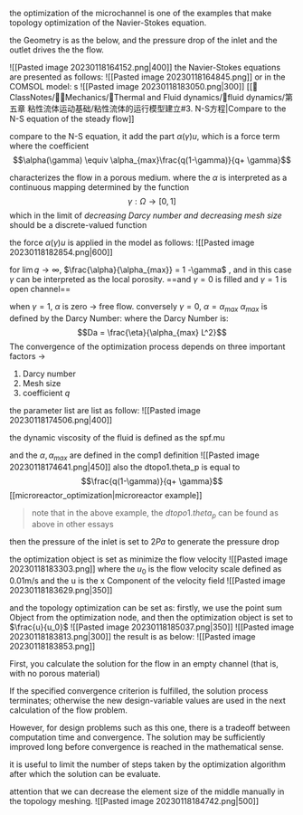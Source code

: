 the optimization of the microchannel is one of the examples that make topology optimization of the Navier-Stokes equation.

the Geometry is as the below,  and the pressure drop of the inlet and the outlet drives the the flow. 

![[Pasted image 20230118164152.png|400]]
the Navier-Stokes equations are presented as follows: 
![[Pasted image 20230118164845.png]]
or in the COMSOL model: s
![[Pasted image 20230118183050.png|300]]
[[📘ClassNotes/👨‍🔧Mechanics/🌊Thermal and Fluid dynamics/🌊fluid dynamics/第五章 粘性流体运动基础/粘性流体的运行模型建立#3. N-S方程|Compare to the N-S equation of the steady flow]]

compare to the N-S equation, it add the part $\alpha(\gamma) u$, which is a force term where the coefficient 
$$\alpha(\gamma) \equiv \alpha_{max}\frac{q(1-\gamma)}{q+ \gamma}$$

characterizes the flow in a porous medium.
where the $\alpha$ is interpreted as a continuous mapping determined by the function
$$\gamma :\Omega \to[0,1]$$
which in the limit of *decreasing Darcy number and decreasing mesh size* should be a discrete-valued function

the force $\alpha(\gamma) u$ is applied in the model as follows: 
![[Pasted image 20230118182854.png|600]]

for $\lim q\to \infty$, $\frac{\alpha}{\alpha_{max}} = 1 -\gamma$ , and in this case $\gamma$ can be interpreted as the local porosity. 
==and $\gamma = 0$ is  filled and $\gamma =1$ is open channel==

when $\gamma =1$, $\alpha$ is zero -> free flow. 
conversely $\gamma =0$, $\alpha = \alpha_{max}$
$\alpha_{max}$ is defined by the Darcy Number: 
where the Darcy Number is: 
$$Da = \frac{\eta}{\alpha_{max} L^2}$$
The convergence of the optimization process depends on three important factors -> 
1. Darcy number
2. Mesh size 
3. coefficient $q$

the parameter list are list as follow:
![[Pasted image 20230118174506.png|400]]

the dynamic viscosity of the fluid is defined as the spf.mu 

and the $\alpha, \alpha_{max}$ are defined in the comp1 definition
![[Pasted image 20230118174641.png|450]]
also the dtopo1.theta_p is equal to 
$$\frac{q(1-\gamma)}{q+ \gamma}$$
[[microreactor_optimization|microreactor example]]
> note that in the above example,  the $dtopo1. theta_p$ can be found as above in other essays

then the pressure of the inlet is set to $2Pa$ to generate the pressure drop

the optimization object is set as minimize the flow velocity 
![[Pasted image 20230118183303.png]]
where the $u_0$ is the flow velocity scale defined as 0.01m/s
and the u is the x Component of the velocity field
![[Pasted image 20230118183629.png|350]]

and the topology optimization can be set as: 
firstly,  we  use the point sum Object from the optimization node,  and then  the optimization object is set to $\frac{u}{u_0}$ 
![[Pasted image 20230118185037.png|350]]
![[Pasted image 20230118183813.png|300]]
the result is as below:
![[Pasted image 20230118183853.png]]

First, you calculate the solution for the flow in an empty channel (that is, with no porous material)

If the specified convergence criterion is fulfilled, the solution process terminates; otherwise the new design-variable values are used in the next calculation of the flow problem.

However, for design problems such as this one, there is a tradeoff between computation time and convergence. The solution may be sufficiently improved long before convergence is reached in the mathematical sense.

it is useful to limit the number of steps taken by the optimization algorithm after which the solution can be evaluate.

attention that we can decrease the element size of the middle manually in the topology meshing.
![[Pasted image 20230118184742.png|500]]
